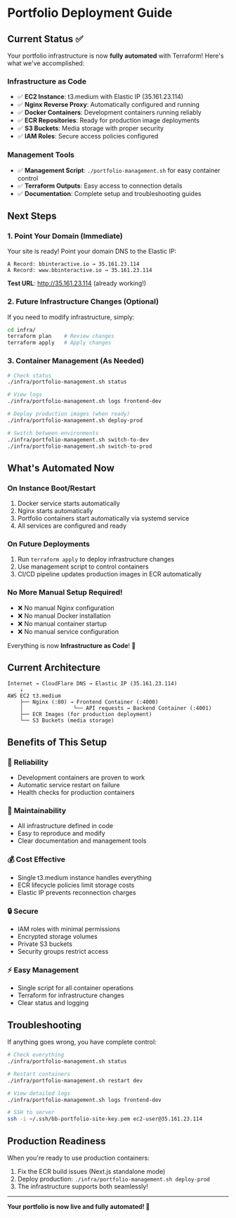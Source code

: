 # Portfolio Deployment Guide

## Current Status ✅

Your portfolio infrastructure is now **fully automated** with Terraform! Here's what we've accomplished:

### Infrastructure as Code

- ✅ **EC2 Instance**: t3.medium with Elastic IP (35.161.23.114)
- ✅ **Nginx Reverse Proxy**: Automatically configured and running
- ✅ **Docker Containers**: Development containers running reliably
- ✅ **ECR Repositories**: Ready for production image deployments
- ✅ **S3 Buckets**: Media storage with proper security
- ✅ **IAM Roles**: Secure access policies configured

### Management Tools

- ✅ **Management Script**: `./portfolio-management.sh` for easy container control
- ✅ **Terraform Outputs**: Easy access to connection details
- ✅ **Documentation**: Complete setup and troubleshooting guides

## Next Steps

### 1. Point Your Domain (Immediate)

Your site is ready! Point your domain DNS to the Elastic IP:

```
A Record: bbinteractive.io → 35.161.23.114
A Record: www.bbinteractive.io → 35.161.23.114
```

**Test URL**: http://35.161.23.114 (already working!)

### 2. Future Infrastructure Changes (Optional)

If you need to modify infrastructure, simply:

```bash
cd infra/
terraform plan    # Review changes
terraform apply   # Apply changes
```

### 3. Container Management (As Needed)

```bash
# Check status
./infra/portfolio-management.sh status

# View logs
./infra/portfolio-management.sh logs frontend-dev

# Deploy production images (when ready)
./infra/portfolio-management.sh deploy-prod

# Switch between environments
./infra/portfolio-management.sh switch-to-dev
./infra/portfolio-management.sh switch-to-prod
```

## What's Automated Now

### On Instance Boot/Restart

1. Docker service starts automatically
2. Nginx starts automatically
3. Portfolio containers start automatically via systemd service
4. All services are configured and ready

### On Future Deployments

1. Run `terraform apply` to deploy infrastructure changes
2. Use management script to control containers
3. CI/CD pipeline updates production images in ECR automatically

### No More Manual Setup Required!

- ❌ No manual Nginx configuration
- ❌ No manual Docker installation
- ❌ No manual container startup
- ❌ No manual service configuration

Everything is now **Infrastructure as Code**! 🎉

## Current Architecture

```
Internet → CloudFlare DNS → Elastic IP (35.161.23.114)
    ↓
AWS EC2 t3.medium
    ├── Nginx (:80) → Frontend Container (:4000)
    │                └── API requests → Backend Container (:4001)
    ├── ECR Images (for production deployment)
    └── S3 Buckets (media storage)
```

## Benefits of This Setup

### 🚀 **Reliability**

- Development containers are proven to work
- Automatic service restart on failure
- Health checks for production containers

### 🔧 **Maintainability**

- All infrastructure defined in code
- Easy to reproduce and modify
- Clear documentation and management tools

### 💰 **Cost Effective**

- Single t3.medium instance handles everything
- ECR lifecycle policies limit storage costs
- Elastic IP prevents reconnection charges

### 🔒 **Secure**

- IAM roles with minimal permissions
- Encrypted storage volumes
- Private S3 buckets
- Security groups restrict access

### ⚡ **Easy Management**

- Single script for all container operations
- Terraform for infrastructure changes
- Clear status and logging

## Troubleshooting

If anything goes wrong, you have complete control:

```bash
# Check everything
./infra/portfolio-management.sh status

# Restart containers
./infra/portfolio-management.sh restart dev

# View detailed logs
./infra/portfolio-management.sh logs frontend-dev

# SSH to server
ssh -i ~/.ssh/bb-portfolio-site-key.pem ec2-user@35.161.23.114
```

## Production Readiness

When you're ready to use production containers:

1. Fix the ECR build issues (Next.js standalone mode)
2. Deploy production: `./infra/portfolio-management.sh deploy-prod`
3. The infrastructure supports both seamlessly!

---

**Your portfolio is now live and fully automated! 🎉**
